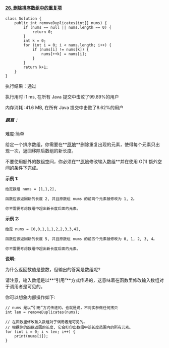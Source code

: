 #### [26. 删除排序数组中的重复项](https://leetcode-cn.com/problems/remove-duplicates-from-sorted-array/)

```
class Solution {
    public int removeDuplicates(int[] nums) {
        if (nums == null || nums.length == 0) {
            return 0;
        }
        int k = 0;
        for (int i = 0; i < nums.length; i++) {
            if (nums[i] != nums[k]) {
                nums[++k] = nums[i]; 
            }
        }
        return k+1;
    }
}
```

执行结果：通过

执行用时 :1 ms, 在所有 Java 提交中击败了99.89%的用户

内存消耗 :41.6 MB, 在所有 Java 提交中击败了8.62%的用户

##### 题目：

难度:简单

给定一个排序数组，你需要在**[原地](http://baike.baidu.com/item/原地算法)**删除重复出现的元素，使得每个元素只出现一次，返回移除后数组的新长度。

不要使用额外的数组空间，你必须在**[原地](https://baike.baidu.com/item/原地算法)修改输入数组**并在使用 O(1) 额外空间的条件下完成。

**示例 1:**

```
给定数组 nums = [1,1,2], 

函数应该返回新的长度 2, 并且原数组 nums 的前两个元素被修改为 1, 2。 

你不需要考虑数组中超出新长度后面的元素。
```

**示例 2:**

```
给定 nums = [0,0,1,1,1,2,2,3,3,4],

函数应该返回新的长度 5, 并且原数组 nums 的前五个元素被修改为 0, 1, 2, 3, 4。

你不需要考虑数组中超出新长度后面的元素。
```

**说明:**

为什么返回数值是整数，但输出的答案是数组呢?

请注意，输入数组是以**“引用”**方式传递的，这意味着在函数里修改输入数组对于调用者是可见的。

你可以想象内部操作如下:

```
// nums 是以“引用”方式传递的。也就是说，不对实参做任何拷贝
int len = removeDuplicates(nums);

// 在函数里修改输入数组对于调用者是可见的。
// 根据你的函数返回的长度, 它会打印出数组中该长度范围内的所有元素。
for (int i = 0; i < len; i++) {
    print(nums[i]);
}
```

